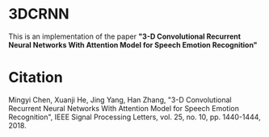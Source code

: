 # 3DCRNN
This is an implementation of the paper **"3-D Convolutional Recurrent Neural Networks With Attention Model for Speech Emotion Recognition"**
# Citation
Mingyi Chen, Xuanji He, Jing Yang, Han Zhang, "3-D Convolutional Recurrent Neural Networks With Attention Model for Speech Emotion Recognition", IEEE Signal Processing Letters, vol. 25, no. 10, pp. 1440-1444, 2018.
